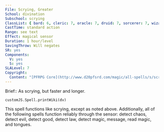 ```yaml
---
File: Scrying, Greater
School: divination
Subschool: scrying
ClassList: { bard: 6, cleric: 7, oracle: 7, druid: 7, sorcerer: 7, wizard: 7, witch: 7, shaman: 7, occultist: 6, psychic: 7, mesmerist: 6 }
CastTime: standard action
Range: see text
Effect: magical sensor
Duration: 1 hour/level
SavingThrow: Will negates
SR: yes
Components:
  V: yes
  S: yes
SLALevel: 7
Copyright:
  Content: "[PFRPG Core](http://www.d20pfsrd.com/magic/all-spells/s/scrying)"
---
```

Brief:: As scrying, but faster and longer.

```dataviewjs
customJS.Spell.printWiki(dv)
```

This spell functions like scrying, except as noted above. Additionally, all of the following spells function reliably through the sensor: detect chaos, detect evil, detect good, detect law, detect magic, message, read magic, and tongues.
